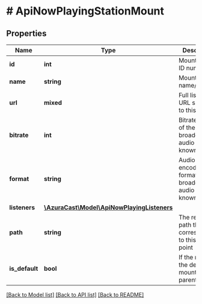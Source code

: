 # # ApiNowPlayingStationMount

## Properties

Name | Type | Description | Notes
------------ | ------------- | ------------- | -------------
**id** | **int** | Mount/Remote ID number. | [optional]
**name** | **string** | Mount point name/URL | [optional]
**url** | **mixed** | Full listening URL specific to this mount | [optional]
**bitrate** | **int** | Bitrate (kbps) of the broadcasted audio (if known) | [optional]
**format** | **string** | Audio encoding format of broadcasted audio (if known) | [optional]
**listeners** | [**\AzuraCast\Model\ApiNowPlayingListeners**](ApiNowPlayingListeners.md) |  | [optional]
**path** | **string** | The relative path that corresponds to this mount point | [optional]
**is_default** | **bool** | If the mount is the default mount for the parent station | [optional]

[[Back to Model list]](../../README.md#models) [[Back to API list]](../../README.md#endpoints) [[Back to README]](../../README.md)
